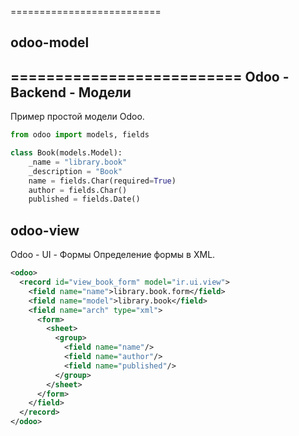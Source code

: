 ==========================
## odoo-model
==========================
Odoo - Backend - Модели
--------------------------------------------
Пример простой модели Odoo.

```python
from odoo import models, fields

class Book(models.Model):
    _name = "library.book"
    _description = "Book"
    name = fields.Char(required=True)
    author = fields.Char()
    published = fields.Date()
```
## odoo-view
Odoo - UI - Формы
Определение формы в XML.

```xml
<odoo>
  <record id="view_book_form" model="ir.ui.view">
    <field name="name">library.book.form</field>
    <field name="model">library.book</field>
    <field name="arch" type="xml">
      <form>
        <sheet>
          <group>
            <field name="name"/>
            <field name="author"/>
            <field name="published"/>
          </group>
        </sheet>
      </form>
    </field>
  </record>
</odoo>
```
